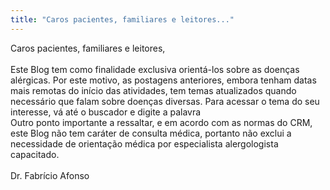 ```yaml
---
title: "Caros pacientes, familiares e leitores..."
---
```


Caros pacientes, familiares e leitores,<br /><br />Este Blog tem como finalidade exclusiva orientá-los sobre as doenças alérgicas. Por este motivo, as postagens anteriores, embora tenham datas mais remotas do início das atividades, tem temas atualizados quando necessário que falam sobre doenças diversas. Para acessar o tema do seu interesse, vá até o buscador e digite a palavra<br />Outro ponto importante a ressaltar, e em acordo com as normas do CRM, este Blog não tem caráter de consulta médica, portanto não exclui a necessidade de orientação médica por especialista alergologista capacitado.<br /><br />Dr. Fabrício Afonso<br /><br /><br />